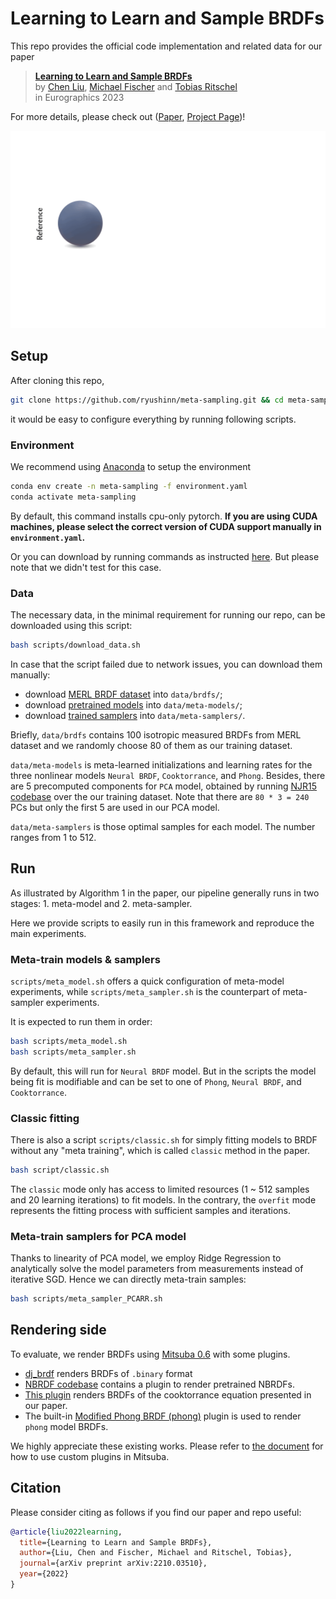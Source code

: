 # Learning to Learn and Sample BRDFs

This repo provides the official code implementation and related data for our paper

> [**Learning to Learn and Sample BRDFs**](https://ryushinn.github.io/metasampling)  
> by [Chen Liu](https://ryushinn.github.io/), [Michael Fischer](https://mfischer-ucl.github.io/) and [Tobias Ritschel](http://www.homepages.ucl.ac.uk/~ucactri/)  
> in Eurographics 2023

For more details, please check out \([Paper](https://arxiv.org/pdf/2210.03510.pdf), [Project Page](https://ryushinn.github.io/metasampling)\)!

![repo-illustration](repo.gif)

## Setup

After cloning this repo,

```bash
git clone https://github.com/ryushinn/meta-sampling.git && cd meta-sampling/
```

it would be easy to configure everything by running following scripts.

### Environment

We recommend using [Anaconda](https://www.anaconda.com/) to setup the environment

```bash
conda env create -n meta-sampling -f environment.yaml
conda activate meta-sampling
```

By default, this command installs cpu-only pytorch. **If you are using CUDA machines, please select the correct version of CUDA support manually in `environment.yaml`.**

Or you can download by running commands as instructed [here](https://pytorch.org/get-started/previous-versions/). But please note that we didn't test for this case.

### Data

The necessary data, in the minimal requirement for running our repo, can be downloaded using this script:

```bash
bash scripts/download_data.sh
```

In case that the script failed due to network issues, you can download them manually:

- download [MERL BRDF dataset](https://www.dropbox.com/sh/yjt3bczfy52gb7o/AADvG_FhncJL59HgGOKxbE7Ya/brdfs) into `data/brdfs/`;
- download [pretrained models](https://drive.google.com/file/d/1AkHjQhPSo7QDTBaPhrI9uHdP2s_u7QYo/view?usp=share_link) into `data/meta-models/`;
- download [trained samplers](https://drive.google.com/file/d/1NQ_ZVF5dQnFdFALKlipkYbNRj_MQwa3P/view?usp=share_link) into `data/meta-samplers/`.

Briefly, `data/brdfs` contains 100 isotropic measured BRDFs from MERL dataset and we randomly choose 80 of them as our training dataset.

`data/meta-models` is meta-learned initializations and learning rates for the three nonlinear models `Neural BRDF`, `Cooktorrance`, and `Phong`. Besides, there are 5 precomputed components for `PCA` model, obtained by running [NJR15 codebase](https://brdf.compute.dtu.dk/#navbar-code) over the our training dataset. Note that there are `80 * 3 = 240` PCs but only the first 5 are used in our PCA model.

`data/meta-samplers` is those optimal samples for each model. The number ranges from 1 to 512.

## Run

As illustrated by Algorithm 1 in the paper, our pipeline generally runs in two stages: 1. meta-model and 2. meta-sampler.

Here we provide scripts to easily run in this framework and reproduce the main experiments.

### Meta-train models & samplers

`scripts/meta_model.sh` offers a quick configuration of meta-model experiments, while `scripts/meta_sampler.sh` is the counterpart of meta-sampler experiments.

It is expected to run them in order:

```bash
bash scripts/meta_model.sh
bash scripts/meta_sampler.sh
```

By default, this will run for `Neural BRDF` model. But in the scripts the model being fit is modifiable and can be set to one of `Phong`, `Neural BRDF`, and `Cooktorrance`.

### Classic fitting

There is also a script `scripts/classic.sh` for simply fitting models to BRDF without any "meta training", which is called `classic` method in the paper.

```bash
bash script/classic.sh
```

The `classic` mode only has access to limited resources (1 \~ 512 samples and 20 learning iterations) to fit models.
In the contrary, the `overfit` mode represents the fitting process with sufficient samples and iterations.

### Meta-train samplers for PCA model

Thanks to linearity of PCA model, we employ Ridge Regression to analytically solve the model parameters from measurements instead of iterative SGD. Hence we can directly meta-train samples:

```bash
bash scripts/meta_sampler_PCARR.sh
```

## Rendering side

To evaluate, we render BRDFs using [Mitsuba 0.6](http://mitsuba-renderer.org/index_old.html) with some plugins.

- [dj_brdf](https://github.com/jdupuy/dj_brdf) renders BRDFs of `.binary` format
- [NBRDF codebase](http://www0.cs.ucl.ac.uk/staff/A.Sztrajman/webpage/publications/nbrdf2021/nbrdf.html) contains a plugin to render pretrained NBRDFs.
- [This plugin](src/rendering/cooktorrance.cpp) renders BRDFs of the cooktorrance equation presented in our paper.
- The built-in [Modified Phong BRDF (phong)](https://github.com/mitsuba-renderer/mitsuba/blob/master/src/bsdfs/phong.cpp) plugin is used to render `phong` model BRDFs.

We highly appreciate these existing works. Please refer to [the document](http://mitsuba-renderer.org/docs.html) for how to use custom plugins in Mitsuba.

## Citation

Please consider citing as follows if you find our paper and repo useful:

```bibtex
@article{liu2022learning,
  title={Learning to Learn and Sample BRDFs},
  author={Liu, Chen and Fischer, Michael and Ritschel, Tobias},
  journal={arXiv preprint arXiv:2210.03510},
  year={2022}
}
```
